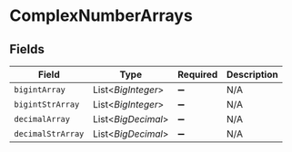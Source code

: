 # ComplexNumberArrays


## Fields

| Field              | Type               | Required           | Description        |
| ------------------ | ------------------ | ------------------ | ------------------ |
| `bigintArray`      | List<*BigInteger*> | :heavy_minus_sign: | N/A                |
| `bigintStrArray`   | List<*BigInteger*> | :heavy_minus_sign: | N/A                |
| `decimalArray`     | List<*BigDecimal*> | :heavy_minus_sign: | N/A                |
| `decimalStrArray`  | List<*BigDecimal*> | :heavy_minus_sign: | N/A                |